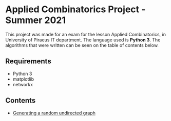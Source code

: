 # Applied Combinatorics Project - Summer 2021
This project was made for an exam for the lesson Applied Combinatorics, in University of Piraeus IT department. The language used is **Python 3**. The algorithms that were written can be seen on the table of contents below.

## Requirements
- Python 3
- matplotlib
- networkx

## Contents

- [Generating a random undirected graph](./randgraph.md)
